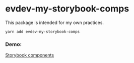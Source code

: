 # evdev-my-storybook-comps

This package is intended for my own practices.

`yarn add evdev-my-storybook-comps`

### Demo:

[Storybook components](https://eduardov-dev.github.io/sb-components/)
